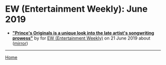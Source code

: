 # EW (Entertainment Weekly): June 2019

 - [**"Prince's Originals is a unique look into the late artist's songwriting prowess"**](https://ew.com/music-reviews/2019/06/21/prince-originals-review/) by  for [EW (Entertainment Weekly)](https://ew.com/) on 21 June 2019 about  ([mirror](https://web.archive.org/web/*/https://ew.com/music-reviews/2019/06/21/prince-originals-review/))

----

[Home](./)

